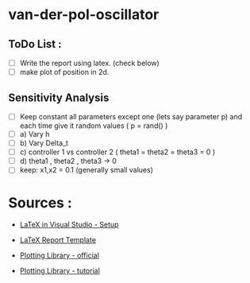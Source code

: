 # van-der-pol-oscillator

## ToDo List :
- [ ] Write the report using latex. (check below)
- [ ] make plot of position in 2d.

## Sensitivity Analysis
- [ ] Keep constant all parameters except one (lets say parameter p) and each time give it random values ( p = rand() )
- [ ] a) Vary h
- [ ] b) Vary Delta_t
- [ ] c) controller 1 vs controller 2 ( theta1 = theta2 = theta3 = 0 )
- [ ] d) theta1 , theta2 , theta3 -> 0
- [ ] keep: x1,x2 = 0.1 (generally small values)

# Sources :

- [LaTeX in Visual Studio - Setup](https://guillaumeblanchet.medium.com/using-latex-in-visual-studio-code-on-windows-121032043dad)

- [LaTeX Report Template](https://www.overleaf.com/learn/latex/How_to_Write_a_Thesis_in_LaTeX_(Part_1)%3A_Basic_Structure)

- [Plotting Library - official](http://www.gnuplot.info/)

- [Plotting Library - tutorial](https://youtu.be/gsLIUtmTs8Q)

